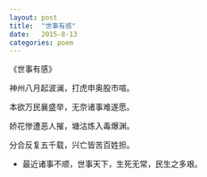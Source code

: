 ```yaml
---
layout: post
title:  "世事有感"
date:   2015-8-13
categories: poem
---
```

《世事有感》

神州八月起波澜，打虎申奥股市喧。

本欲万民襄盛举，无奈诸事难遂愿。

娇花惨遭恶人摧，塘沽炼入毒爆渊。

分合反复五千载，兴亡皆苦百姓担。

<!--more-->

- 最近诸事不顺，世事天下，生死无常，民生之多艰。